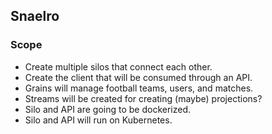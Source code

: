 ## Snaelro

### Scope

- Create multiple silos that connect each other.
- Create the client that will be consumed through an API.
- Grains will manage football teams, users, and matches.
- Streams will be created for creating (maybe) projections?
- Silo and API are going to be dockerized.
- Silo and API will run on Kubernetes.